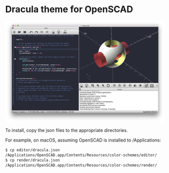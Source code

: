 # Dracula theme for OpenSCAD

![Screenshot](screenshot.png)

To install, copy the json files to the appropriate directories.

For example, on macOS, assuming OpenSCAD is installed to /Applications:

```Shell
$ cp editor/dracula.json /Applications/OpenSCAD.app/Contents/Resources/color-schemes/editor/
$ cp render/dracula.json /Applications/OpenSCAD.app/Contents/Resources/color-schemes/render/
```
